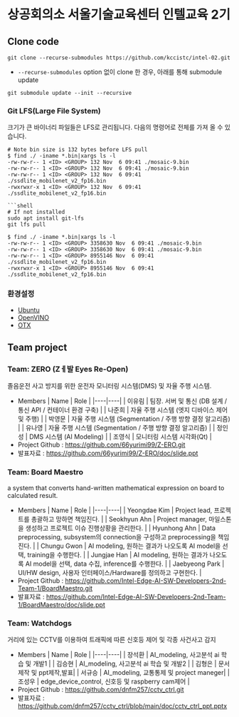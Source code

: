 # 상공회의소 서울기술교육센터 인텔교육 2기

## Clone code 

```shell
git clone --recurse-submodules https://github.com/kccistc/intel-02.git
```

* `--recurse-submodules` option 없이 clone 한 경우, 아래를 통해 submodule update

```shell
git submodule update --init --recursive
```

### Git LFS(Large File System)
크기가 큰 바이너리 파일들은 LFS로 관리됩니다. 다음의 명령어로 전체를 가져 올 수 있습니다.

```shell
# Note bin size is 132 bytes before LFS pull
$ find ./ -iname *.bin|xargs ls -l
-rw-rw-r-- 1 <ID> <GROUP> 132 Nov  6 09:41 ./mosaic-9.bin
-rw-rw-r-- 1 <ID> <GROUP> 132 Nov  6 09:41 ./mosaic-9.bin
-rw-rw-r-- 1 <ID> <GROUP> 132 Nov  6 09:41 ./ssdlite_mobilenet_v2_fp16.bin
-rwxrwxr-x 1 <ID> <GROUP> 132 Nov  6 09:41 ./ssdlite_mobilenet_v2_fp16.bin

```shell
# If not installed
sudo apt install git-lfs
git lfs pull

$ find ./ -iname *.bin|xargs ls -l
-rw-rw-r-- 1 <ID> <GROUP> 3358630 Nov  6 09:41 ./mosaic-9.bin
-rw-rw-r-- 1 <ID> <GROUP> 3358630 Nov  6 09:41 ./mosaic-9.bin
-rw-rw-r-- 1 <ID> <GROUP> 8955146 Nov  6 09:41 ./ssdlite_mobilenet_v2_fp16.bin
-rwxrwxr-x 1 <ID> <GROUP> 8955146 Nov  6 09:41 ./ssdlite_mobilenet_v2_fp16.bin
```

### 환경설정

* [Ubuntu](./doc/environment/ubuntu.md)
* [OpenVINO](./doc/environment/openvino.md)
* [OTX](./doc/environment/otx.md)



## Team project

### Team: ZERO (Zㅔ발 Eyes Re-Open)
졸음운전 사고 방지를 위한 운전자 모니터링 시스템(DMS) 및 자율 주행 시스템.  

* Members
  | Name | Role |
  |----|----|
  | 이유림 | 팀장. 서버 및 통신 (DB 설계 / 통신 API / 컨테이너 환경 구축) |
  | 나준희 | 자율 주행 시스템 (엣지 디바이스 제어 및 주행) |
  | 박영문 | 자율 주행 시스템 (Segmentation / 주행 방향 결정 알고리즘) |
  | 유나영 | 자율 주행 시스템 (Segmentation / 주행 방향 결정 알고리즘) |
  | 정인성 | DMS 시스템 (AI Modeling) |
  | 조영식 | 모니터링 시스템 시각화(Qt) |
* Project Github : https://github.com/66yurimi99/Z-ERO.git
* 발표자료 : https://github.com/66yurimi99/Z-ERO/doc/slide.ppt


### Team: Board Maestro
a system that converts hand-written mathematical expression on board to calculated result.

* Members
  | Name | Role |
  |----|----|
  | Yeongdae Kim | Project lead, 프로젝트를 총괄하고 망하면 책임진다. |
  | Seokhyun Ahn | Project manager, 마일스톤을 생성하고 프로젝트 이슈 진행상황을 관리한다. |
  | Hyunhong Ahn | Data preprocessing, subsystem의 connection을 구성하고 preprocessing을 책임진다. |
  | Chungu Gwon | AI modeling, 원하는 결과가 나오도록 AI model을 선택, training을 수행한다. |
  | Jungjae Han | AI modeling, 원하는 결과가 나오도록 AI model을 선택, data 수집, inference를 수행한다. |
  | Jaebyeong Park | UI/HW design, 사용자 인터페이스/Hardware를 정의하고 구현한다. |
* Project Github : https://github.com/Intel-Edge-AI-SW-Developers-2nd-Team-1/BoardMaestro.git
* 발표자료 : https://github.com/Intel-Edge-AI-SW-Developers-2nd-Team-1/BoardMaestro/doc/slide.ppt


### Team: Watchdogs
거리에 있는 CCTV를 이용하여 트래픽에 따른 신호등 제어 및 각종 사건사고 감지


* Members
  | Name | Role |
  |----|----|
  | 장석환 | AI_modeling, 사고분석 ai 학습 및 개발1 |
  | 김승현 | AI_modeling, 사고분석 ai 학습 및 개발2 |
  | 김형은 | 문서 제작 및 ppt제작,발표|
  | 서규승 | AI_modeling, 교통통제 및 project maneger|
  | 조성우 | edge_device_control, 신호등 및 raspberry cam제어 |
* Project Github : https://github.com/dnfm257/cctv_ctrl.git
* 발표자료 : https://github.com/dnfm257/cctv_ctrl/blob/main/doc/cctv_ctrl_ppt.pptx
